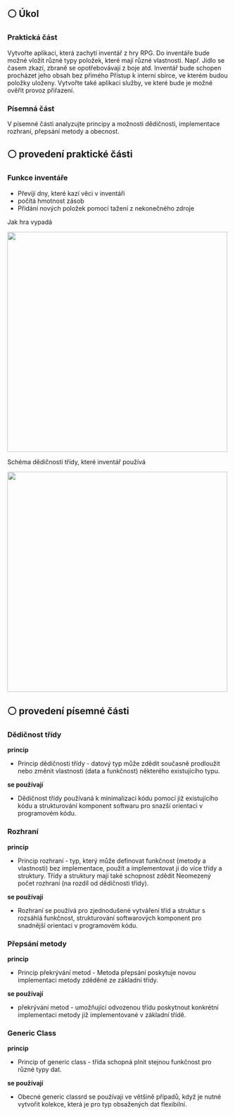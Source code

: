 ## ⚪ Úkol
### Praktická část
Vytvořte aplikaci, která zachytí inventář z hry RPG.
Do inventáře bude možné vložit různé typy položek, které mají různé vlastnosti.
Např. Jídlo se časem zkazí, zbraně se opotřebovávají z boje atd.
Inventář bude schopen procházet jeho obsah bez přímého
Přístup k interní sbírce, ve kterém budou položky uloženy.
Vytvořte také aplikaci služby, ve které bude
je možné ověřit provoz přiřazení.

### Písemná část
V písemné části analyzujte principy a možnosti dědičnosti, implementace rozhraní, přepsání metody a obecnost.

## ⚪ provedení praktické části
### Funkce inventáře
- Převíjí dny, které kazí věci v inventáři
- počítá hmotnost zásob
- Přidání nových položek pomocí tažení z nekonečného zdroje

Jak hra vypadá

<img src = "https://cdn.discordapp.com/attachments/967125309184950343/1083391940395008130/image.png" width = "500px">


Schéma dědičnosti třídy, které inventář používá

<img src = "https://cdn.discordapp.com/attachments/967125309184950343/1083388418916106360/image.png" width = "500px">

## ⚪ provedení písemné části
### Dědičnost třídy

<b> princip </b> <br/>
   - Princip dědičnosti třídy - datový typ může zdědit současně prodloužit nebo změnit vlastnosti (data a funkčnost) některého existujícího typu.

<b> se používají </b> <br/>
   - Dědičnost třídy používaná k minimalizaci kódu pomocí již existujícího kódu a
strukturování komponent softwaru pro snazší orientaci v programovém kódu.


### Rozhraní
<b> princip </b> <br/>
   - Princip rozhraní - typ, který může definovat funkčnost (metody
a vlastnosti) bez implementace, použít a implementovat ji do více
třídy a struktury. Třídy a struktury mají také schopnost zdědit
Neomezený počet rozhraní (na rozdíl od dědičnosti třídy).

<b> se používají </b> <br/>
   - Rozhraní se používá pro zjednodušené vytváření tříd a struktur s
rozsáhlá funkčnost, strukturování softwarových komponent pro snadnější orientaci
v programovém kódu.

### Přepsání metody

<b> princip </b> <br/>
   - Princip překrývání metod - Metoda přepsání poskytuje novou implementaci metody zděděné ze základní třídy.

<b> se používají </b> <br/>
   - překrývání metod - umožňující odvozenou třídu poskytnout konkrétní implementaci metody již implementované v základní třídě.


### Generic Class
<b> princip </b> <br/>
   - Princip of generic class - třída schopná plnit stejnou funkčnost pro různé typy dat.

<b> se používají </b> <br/>
   - Obecné generic classrd se používají ve většině případů, když je nutné vytvořit kolekce, která je pro typ obsažených dat flexibilní.